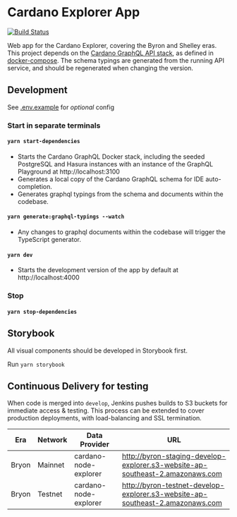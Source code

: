 Cardano Explorer App
====================
[![Build Status](https://jenkins.daedalus-operations.com/buildStatus/icon?job=cardano-explorer-app%2Fdevelop)](https://jenkins.daedalus-operations.com/blue/organizations/jenkins/cardano-explorer-app/)

Web app for the Cardano Explorer, covering the Byron and Shelley eras. This project depends on the [Cardano GraphQL API stack](https://github.com/input-output-hk/cardano-graphql), as defined in [docker-compose](docker-compose.yml). The schema typings are generated from the running API service, and should be regenerated when changing the version.

## Development
See [.env.example](.env.example) for _optional_ config

### Start in separate terminals
#### `yarn start-dependencies`

- Starts the Cardano GraphQL Docker stack, including the seeded PostgreSQL and Hasura instances with an instance of the GraphQL Playground at http://localhost:3100
- Generates a local copy of the Cardano GraphQL schema for IDE auto-completion.
- Generates graphql typings from the schema and documents within the codebase.
#### `yarn generate:graphql-typings --watch`
- Any changes to graphql documents within the codebase will trigger the TypeScript generator.
#### `yarn dev`
- Starts the development version of the app by default at http://localhost:4000
### Stop
#### `yarn stop-dependencies`


## Storybook

All visual components should be developed in Storybook first.

Run `yarn storybook`

## Continuous Delivery for testing

When code is merged into `develop`, Jenkins pushes builds to S3 buckets for immediate access & testing. This process can be extended to cover production deployments, with load-balancing and SSL termination.

| Era | Network | Data Provider | URL |
| --- | --- | --- | --- |
| Bryon | Mainnet | cardano-node-explorer | http://byron-staging-develop-explorer.s3-website-ap-southeast-2.amazonaws.com |
| Bryon | Testnet | cardano-node-explorer | http://byron-testnet-develop-explorer.s3-website-ap-southeast-2.amazonaws.com |

